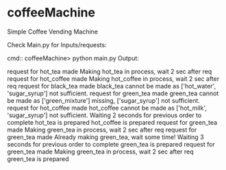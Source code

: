 # coffeeMachine
Simple Coffee Vending Machine

Check Main.py for Inputs/requests:

cmd:: coffeeMachine> python main.py
Output:

request for hot_tea made
Making hot_tea in process, wait 2 sec after req
request for hot_coffee made
Making hot_coffee in process, wait 2 sec after req
request for black_tea made
black_tea cannot be made as ['hot_water', 'sugar_syrup']  not sufficient.
request for green_tea made
green_tea cannot be made as ['green_mixture']  missing, ['sugar_syrup']  not sufficient.
request for hot_coffee made
hot_coffee cannot be made as ['hot_milk', 'sugar_syrup']  not sufficient.
Waiting 2 seconds for previous order to complete
hot_tea is prepared
hot_coffee is prepared
request for green_tea made
Making green_tea in process, wait 2 sec after req
request for green_tea made
Already making green_tea, wait some time!
Waiting 3 seconds for previous order to complete
green_tea is prepared
request for green_tea made
Making green_tea in process, wait 2 sec after req
green_tea is prepared

